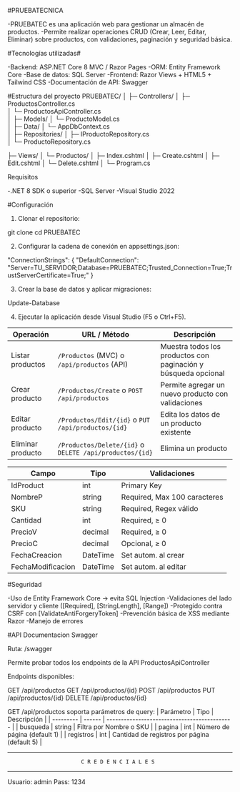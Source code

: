﻿#PRUEBATECNICA

-PRUEBATEC es una aplicación web para gestionar un almacén de productos.
-Permite realizar operaciones CRUD (Crear, Leer, Editar, Eliminar) sobre productos, con validaciones, paginación y seguridad básica.

#Tecnologías utilizadas#

-Backend: ASP.NET Core 8 MVC / Razor Pages
-ORM: Entity Framework Core
-Base de datos: SQL Server
-Frontend: Razor Views + HTML5 + Tailwind CSS
-Documentación de API: Swagger

#Estructura del proyecto
PRUEBATEC/
│
├─ Controllers/
│   ├─ ProductosController.cs          
│   └─ ProductosApiController.cs       
│
├─ Models/
│   └─ ProductoModel.cs               
│
├─ Data/
│   └─ AppDbContext.cs                 
│
├─ Repositories/
│   ├─ IProductoRepository.cs          
│   └─ ProductoRepository.cs           

├─ Views/
│   └─ Productos/
│       ├─ Index.cshtml
│       ├─ Create.cshtml
│       ├─ Edit.cshtml
│       └─ Delete.cshtml
│
└─ Program.cs   

Requisitos

-.NET 8 SDK o superior
-SQL Server
-Visual Studio 2022

#Configuración

1. Clonar el repositorio:

git clone <URL-del-proyecto>
cd PRUEBATEC

2. Configurar la cadena de conexión en appsettings.json:

"ConnectionStrings": {
  "DefaultConnection": "Server=TU_SERVIDOR;Database=PRUEBATEC;Trusted_Connection=True;TrustServerCertificate=True;"
}

3. Crear la base de datos y aplicar migraciones:

Update-Database


4. Ejecutar la aplicación desde Visual Studio (F5 o Ctrl+F5).

| Operación         | URL / Método                                            | Descripción                                                    |
| ----------------- | ------------------------------------------------------- | -------------------------------------------------------------- |
| Listar productos  | `/Productos` (MVC) o `/api/productos` (API)             | Muestra todos los productos con paginación y búsqueda opcional |
| Crear producto    | `/Productos/Create` o `POST /api/productos`             | Permite agregar un nuevo producto con validaciones             |
| Editar producto   | `/Productos/Edit/{id}` o `PUT /api/productos/{id}`      | Edita los datos de un producto existente                       |
| Eliminar producto | `/Productos/Delete/{id}` o `DELETE /api/productos/{id}` | Elimina un producto                                            |


| Campo             | Tipo     | Validaciones                 |
| ----------------- | -------- | ---------------------------- |
| IdProduct         | int      | Primary Key                  |
| NombreP           | string   | Required, Max 100 caracteres |
| SKU               | string   | Required, Regex válido       |
| Cantidad          | int      | Required, ≥ 0                |
| PrecioV           | decimal  | Required, ≥ 0                |
| PrecioC           | decimal  | Opcional, ≥ 0                |
| FechaCreacion     | DateTime | Set autom. al crear          |
| FechaModificacion | DateTime | Set autom. al editar         |

#Seguridad

-Uso de Entity Framework Core → evita SQL Injection
-Validaciones del lado servidor y cliente ([Required], [StringLength], [Range])
-Protegido contra CSRF con [ValidateAntiForgeryToken]
-Prevención básica de XSS mediante Razor 
-Manejo de errores 

#API Documentacion Swagger

Ruta: /swagger

Permite probar todos los endpoints de la API ProductosApiController

Endpoints disponibles:

GET    /api/productos
GET    /api/productos/{id}
POST   /api/productos
PUT    /api/productos/{id}
DELETE /api/productos/{id}


GET /api/productos soporta parámetros de query:
| Parámetro | Tipo   | Descripción                                  |
| --------- | ------ | -------------------------------------------- |
| busqueda  | string | Filtra por Nombre o SKU                      |
| pagina    | int    | Número de página (default 1)                 |
| registros | int    | Cantidad de registros por página (default 5) |

-------------------------------------------------------------------------------------------

                           C R E D E N C I A L E S

------------------------------------------------------------------------------------------

Usuario: admin
Pass: 1234